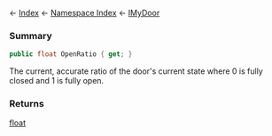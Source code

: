 ← [Index](Api-Index) ← [Namespace Index](Namespace-Index) ← [IMyDoor](Sandbox.ModAPI.Ingame.IMyDoor)

### Summary

```csharp
public float OpenRatio { get; }
```

The current, accurate ratio of the door's current state where 0 is fully closed and 1 is fully open.

### Returns

[float](https://docs.microsoft.com/en-us/dotnet/api/System.Single?view=netframework-4.6)


